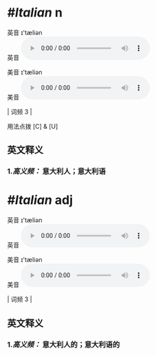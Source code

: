 # ***\#Italian*** n
英音 ɪ'tæliən  
英音
<audio src="./media/Italian-B.aac" controls="controls"></audio>

美音 ɪ'tæliən  
美音
<audio src="./media/Italian.aac" controls="controls"></audio>



| 词频 3 |  

用法点拨  [C] & [U]

英文释义
---
### 1.*高义频：* **意大利人；意大利语**  


# ***\#Italian*** adj
英音 ɪ'tæliən  
英音
<audio src="./media/Italian-B.aac" controls="controls"></audio>

美音 ɪ'tæliən  
美音
<audio src="./media/Italian.aac" controls="controls"></audio>



| 词频 3 |  

英文释义
---
### 1.*高义频：* **意大利人的；意大利语的**  


